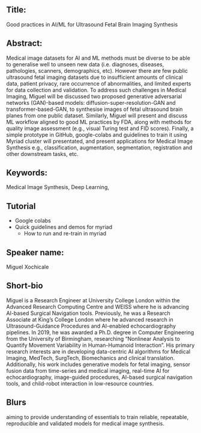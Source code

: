 
## Title:
Good practices in AI/ML for Ultrasound Fetal Brain Imaging Synthesis

## Abstract:
Medical image datasets for AI and ML methods must be diverse to be able to generalise well to unseen new data (i.e. diagnoses, diseases, pathologies, scanners, demographics, etc).
However there are few public ultrasound fetal imaging datasets due to insufficient amounts of clinical data, patient privacy, rare occurrence of abnormalities, and limited experts for data collection and validation.
To address such challenges in Medical Imaging, Miguel will be discussed two proposed generative adversarial networks (GAN)-based models: diffusion-super-resolution-GAN and transformer-based-GAN, to synthesise images of fetal ultrasound brain planes from one public dataset.
Similarly, Miguel will present and discuss ML workflow aligned to good ML practices by FDA, along with methods for quality image assessment (e.g., visual Turing test and FID scores).
Finally, a simple prototype in GitHub, google-colabs and guidelines to train it using Myriad cluster will presentated, and present applications for Medical Image Synthesis e.g., classification, augmentation, segmentation, registration and other downstream tasks, etc.

## Keywords:
Medical Image Synthesis, Deep Learning, 

## Tutorial
* Google colabs 
* Quick guidelines and demos for myriad
	* How to run and re-train in myriad

## Speaker name:
Miguel Xochicale

## Short-bio
Miguel is a Research Engineer at University College London within the Advanced Research Computing Centre and WEISS where he is advancing AI-based Surgical Navigation tools. Previously, he was a Research Associate at King’s College London where he advanced research in Ultrasound-Guidance Procedures and AI-enabled echocardiography pipelines. In 2019, he was awarded a Ph.D. degree in Computer Engineering from the University of Birmingham, researching “Nonlinear Analysis to Quantify Movement Variability in Human-Humanoid Interaction”. His primary research interests are in developing data-centric AI algorithms for Medical Imaging, MedTech, SurgTech, Biomechanics and clinical translation. Additionally, his work includes generative models for fetal imaging, sensor fusion data from time-series and medical imaging, real-time AI for echocardiography, image-guided procedures, AI-based surgical navigation tools, and child-robot interaction in low-resource countries.


## Blurs
aiming to provide understanding of essentials to train reliable, repeatable, reproducible and validated models for medical image synthesis.
